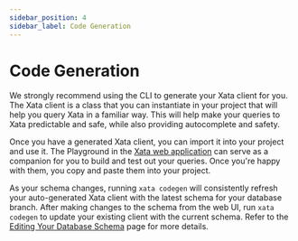 ```yaml
---
sidebar_position: 4
sidebar_label: Code Generation
---
```


# Code Generation

We strongly recommend using the CLI to generate your Xata client for you. The Xata client is a class that you can instantiate in your project that will help you query Xata in a familiar way. This will help make your queries to Xata predictable and safe, while also providing autocomplete and safety.

Once you have a generated Xata client, you can import it into your project and use it. The Playground in the [Xata web application](https://app.xata.io) can serve as a companion for you to build and test out your queries. Once you're happy with them, you copy and paste them into your project.

As your schema changes, running `xata codegen` will consistently refresh your auto-generated Xata client with the latest schema for your database branch. After making changes to the schema from the web UI, run `xata codegen` to update your existing client with the current schema. Refer to the [Editing Your Database Schema](/cli/schema-edit) page for more details.
